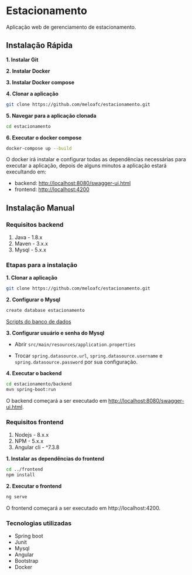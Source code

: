 # Estacionamento
Aplicação web de gerenciamento de estacionamento.

## Instalação Rápida

**1. Instalar Git**

**2. Instalar Docker**

**3. Instalar Docker compose**

**4. Clonar a aplicação**
```bash
git clone https://github.com/meloafc/estacionamento.git
```
**5. Navegar para a aplicação clonada**
```bash
cd estacionamento
```
**6. Executar o docker compose**
```bash
docker-compose up --build
```

O docker irá instalar e configurar todas as dependências necessárias para executar a aplicação, depois de alguns minutos a aplicação estará execultando em:

+ backend: <http://localhost:8080/swagger-ui.html>
+ frontend: <http://localhost:4200>

## Instalação Manual
### Requisitos backend

1. Java - 1.8.x
2. Maven - 3.x.x
3. Mysql - 5.x.x

### Etapas para a instalação

**1. Clonar a aplicação**

```bash
git clone https://github.com/meloafc/estacionamento.git
```

**2. Configurar o Mysql**
```bash
create database estacionamento
```

[Scripts do banco de dados](https://github.com/meloafc/estacionamento/tree/master/backend/src/main/resources/db/migration)

**3. Configurar usuário e senha do Mysql**

+ Abrir `src/main/resources/application.properties`

+ Trocar `spring.datasource.url`, `spring.datasource.username` e `spring.datasource.password` por sua configuração.

**4. Executar o backend**

```bash
cd estacionamento/backend
mvn spring-boot:run
```

O backend começará a ser executado em <http://localhost:8080/swagger-ui.html>.

### Requisitos frontend

1. Nodejs - 8.x.x
2. NPM - 5.x.x
3. Angular cli - ^7.3.8

**1. Instalar as dependências do frontend**
```bash
cd ../frontend
npm install
```
**2. Executar o frontend**
```bash
ng serve
```

O frontend começará a ser executado em http://localhost:4200.

### Tecnologias utilizadas
+ Spring boot
+ Junit
+ Mysql
+ Angular
+ Bootstrap
+ Docker